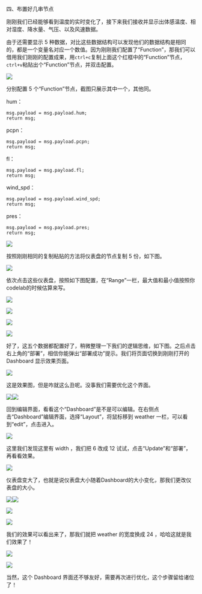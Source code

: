 四、布置好几串节点

刚刚我们已经能够看到温度的实时变化了，接下来我们接收并显示出体感温度、相对湿度、降水量、气压、以及风速数据。

由于还需要显示 5 种数据，对比这些数据结构可以发现他们的数据结构是相同的，都是一个变量名对应一个数值。因为刚刚我们配置了“Function”，那我们可以借用我们刚刚的配置成果，用`ctrl+c`复制上面这个红框中的“Function”节点，`ctrl+v`粘贴出个“Function”节点，并双击配置。

![](/assets/snipaste_20171026_134825.png)

分别配置 5 个“Function”节点，截图只展示其中一个，其他同。

hum：

```
msg.payload = msg.payload.hum;
return msg;
```

pcpn：

```
msg.payload = msg.payload.pcpn;
return msg;
```

fl：

```
msg.payload = msg.payload.fl;
return msg;
```

wind\_spd：

```
msg.payload = msg.payload.wind_spd;
return msg;
```

pres：

```
msg.payload = msg.payload.pres;
return msg;
```

![](/assets/snipaste_20171026_152951.png)

按照刚刚相同的复制粘贴的方法将仪表盘的节点复制 5 份，如下图。

![](/assets/snipaste_20171026_153614.png)

依次点击这些仪表盘，按照如下图配置，在“Range”一栏，最大值和最小值按照你codelab的时候估算来写。

![](/assets/snipaste_20171026_153953.png)

![](/assets/snipaste_20171026_154145.png)

![](/assets/snipaste_20171026_154346.png)

![](/assets/snipaste_20171026_154614.png)

好了，这五个数据都配置好了，稍微整理一下我们的逻辑思维，如下图。之后点击右上角的“部署”，相信你能弹出“部署成功”提示。我们将页面切换到刚刚打开的 Dashboard 显示效果页面。

![](/assets/snipaste_20171026_154658.png)

这是效果图，但是咋就这么丑呢。没事我们需要优化这个界面。

![](/assets/snipaste_20171026_203400.png)![](/assets/snipaste_20171026_203418.png)

回到编辑界面，看看这个“Dashboard”是不是可以编辑。在右侧点击“Dashboard”编辑界面，选择“Layout”，将鼠标移到 weather 一栏，可以看到“edit”，点击进入。

![](/assets/snipaste_20171026_203940.png)

这里我们发现这里有 width ，我们把 6 改成 12 试试，点击“Update”和“部署”，再看看效果。

![](/assets/snipaste_20171026_204017.png)

仪表盘变大了，也就是说仪表盘大小随着Dashboard的大小变化，那我们更改仪表盘的大小。

![](/assets/snipaste_20171026_211737.png)![](/assets/snipaste_20171026_212013.png)

![](/assets/snipaste_20171026_212031.png)

![](/assets/snipaste_20171026_212144.png)

我们的效果可以看出来了，那我们就把 weather 的宽度换成 24 ，哈哈这就是我们效果了！



![](/assets/snipaste_20171026_212229.png)

![](/assets/snipaste_20171026_212300.png)

当然，这个 Dashboard 界面还不够友好，需要再次进行优化，这个步骤留给诸位了！